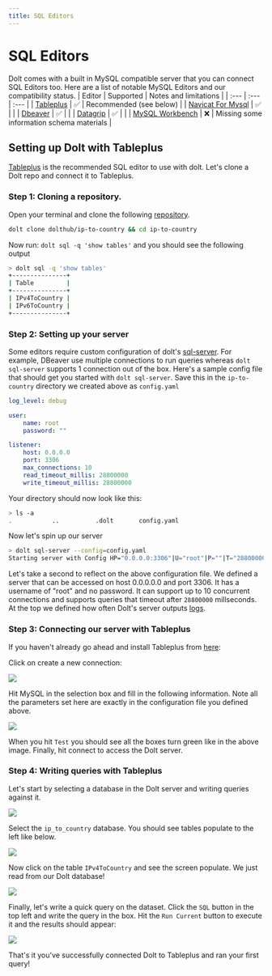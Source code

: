 ```yaml
---
title: SQL Editors
---
```


# SQL Editors

Dolt comes with a built in MySQL compatible server that you can connect SQL Editors too. Here are a list of notable MySQL Editors and our compatibility status.
| Editor | Supported | Notes and limitations |
| :--- | :--- | :--- |
| [Tableplus](https://tableplus.com/) | ✅ | Recommended (see below) |
| [Navicat For Mysql](https://www.navicat.com/en/products/navicat-for-mysql) | ✅ | |
| [Dbeaver](https://dbeaver.io/) | ✅ | |
| [Datagrip](https://www.jetbrains.com/datagrip/) | ✅ | |
| [MySQL Workbench](https://www.mysql.com/products/workbench/) | ❌ | Missing some information schema materials |

## Setting up Dolt with Tableplus

[Tableplus](https://tableplus.com/) is the recommended SQL editor to use with dolt. Let's clone a Dolt repo and connect it to Tableplus.

### Step 1: Cloning a repository.

Open your terminal and clone the following [repository](https://www.dolthub.com/repositories/dolthub/ip-to-country/data/master).

```bash
dolt clone dolthub/ip-to-country && cd ip-to-country
```

Now run: `dolt sql -q 'show tables'` and you should see the following output

```bash
> dolt sql -q 'show tables'
+---------------+
| Table         |
+---------------+
| IPv4ToCountry |
| IPv6ToCountry |
+---------------+
```

### Step 2: Setting up your server

Some editors require custom configuration of dolt's [sql-server](https://docs.dolthub.com/reference/cli#dolt-sql-server). For example, DBeaver use multiple connections to run queries whereas `dolt sql-server` supports 1 connection out of the box. Here's a sample config file that should get you started with `dolt sql-server`. Save this in the `ip-to-country` directory we created above as `config.yaml`

```yaml
log_level: debug

user:
	name: root
	password: ""

listener:
	host: 0.0.0.0
	port: 3306
	max_connections: 10
	read_timeout_millis: 28800000
	write_timeout_millis: 28800000
```

Your directory should now look like this:
```bash
> ls -a
.           ..          .dolt       config.yaml
```

Now let's spin up our server

``` bash
> dolt sql-server --config=config.yaml
Starting server with Config HP="0.0.0.0:3306"|U="root"|P=""|T="28800000"|R="false"|L="debug"
```

Let's take a second to reflect on the above configuration file. We defined a server that can be accessed on host 0.0.0.0.0 and port 3306. It has a username of "root" and no password. It can support up to 10 concurrent connections and supports queries that timeout after `28800000` millseconds. At the top we defined how often Dolt's server outputs [logs](https://docs.dolthub.com/reference/cli#dolt-sql-server).

### Step 3: Connecting our server with Tableplus

If you haven't already go ahead and install Tableplus from [here](https://tableplus.com/download):

Click on create a new connection:

![](../.gitbook/assets/tableplus-create-new-connection.png)

Hit MySQL in the selection box and fill in the following information. Note all the parameters set here are exactly in the configuration file you defined above.

![](../.gitbook/assets/tableplus-connect-info.png)

When you hit `Test` you should see all the boxes turn green like in the above image. Finally, hit connect
to access the Dolt server.

### Step 4: Writing queries with Tableplus

Let's start by selecting a database in the Dolt server and writing queries against it.

![](../.gitbook/assets/select-db-tableplus.png)

Select the `ip_to_country` database. You should see tables populate to the left like below.

![](../.gitbook/assets/tables-on-left-tableplus.png)

Now click on the table `IPv4ToCountry` and see the screen populate. We just read from our Dolt database!

![](../.gitbook/assets/open-table-tableplus.png)

Finally, let's write a quick query on the dataset. Click the `SQL` button in the top left and write the query in the box. Hit the `Run Current` button to execute it and the results should appear:

![](../.gitbook/assets/run-query-tableplus.png)

That's it you've successfully connected Dolt to Tableplus and ran your first query!
